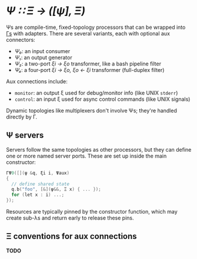 # _Ψ ∷ Ξ → ([ψ], Ξ)_
Ψs are compile-time, fixed-topology processors that can be wrapped into [Γs](Gamma.md) with adapters. There are several variants, each with optional aux connectors:

+ _Ψ₀_: an input consumer
+ _Ψ₁_: an output generator
+ _Ψ₂_: a two-port _ξi → ξo_ transformer, like a bash pipeline filter
+ _Ψ₄_: a four-port _ξi → ξo, ξo ← ξi_ transformer (full-duplex filter)

Aux connections include:

+ `monitor`: an output ξ used for debug/monitor info (like UNIX `stderr`)
+ `control`: an input ξ used for async control commands (like UNIX signals)

Dynamic topologies like multiplexers don't involve Ψs; they're handled directly by Γ.


## Ψ servers
Servers follow the same topologies as other processors, but they can define one or more named server ports. These are set up inside the main constructor:

```cpp
ΓΨ0([](ψ &q, ξi i, Ψaux)
{
  // define shared state
  q.b("foo", [&](ψ&&, Ξ x) { ... });
  for (let x : i) ...;
});
```

Resources are typically pinned by the constructor function, which may create sub-λs and return early to release these pins.


## Ξ conventions for aux connections
**TODO**
